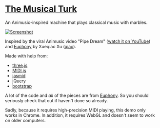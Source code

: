 [The Musical Turk](http://ulyssecarion.github.io/turk)
====

An Animusic-inspired machine that plays classical music with marbles.

[![Screenshot](https://github.com/ulyssecarion/turk/blob/master/screenshot.png?raw=true)](http://ulyssecarion.github.io/turk)

Inspired by the viral Animusic video "Pipe Dream" ([watch it on YouTube](http://www.youtube.com/watch?v=hyCIpKAIFyo)) and [Euphony](https://github.com/qiao/euphony) by Xueqiao Xu ([qiao](https://github.com/qiao)).

Made with help from:

* [three.js](https://github.com/mrdoob/three.js)
* [MIDI.js](http://mudcu.be/midi-js)
* [jasmid](https://github.com/gasman/jasmid)
* [jQuery](http://jquery.com)
* [bootstrap](http://twitter.github.com/bootstrap)

A lot of the code and _all_ of the pieces are from [Euphony](https://github.com/qiao/euphony). So you should seriously check that out if haven't done so already.

Sadly, because it requires high-precision MIDI playing, this demo only works in Chrome. In addition, it requires WebGL and doesn't seem to work on older computers.

